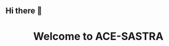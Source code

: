 ## Hi there 👋
<h1 style='text-align:center'>Welcome to ACE-SASTRA</h1>
<!--
**ACE-SASTRA/ACE-SASTRA** is a ✨ _special_ ✨ repository because its `README.md` (this file) appears on your GitHub profile.

Here are some ideas to get you started:

- 🔭 I’m currently working on ...
- 🌱 I’m currently learning ...
- 👯 I’m looking t![Screenshot 2025-03-04 224452](https://github.com/user-attachments/assets/dcc62da4-04aa-4e50-9b48-01d698471f57)
o collaborate on ...
- 🤔 I’m looking for help with ...
- 💬 Ask me about ...
- 📫 How to reach me: ...
- 😄 Pronouns: ...
- ⚡ Fun fact: ...
-->

![Screen Recording 2025-03-04 232307](https://github.com/user-attachments/assets/a735bb8c-4138-4997-8ee6-0af239337ec1)
This is the official GitHub Account of ACE Club SASTRA University. Re-Established in the year 2024, ACE aims to promote excellence in computing education and research, by organising a wide range of events, hackathons, webinars, and workshops throughout the academic year.

The repositories are monitored by @Sai-Ishaan(https://github.com/Sai-Ishaan), @Saketh P(https://github.com/saketh-pallempati).

# ACE Clusters

Discover the dynamic and diverse clusters under ACE. Each cluster brings unique expertise and creativity to the table. Explore their focus areas below:

## Clusters Overview

### Web Development Cluster
<img src="https://github.com/user-attachments/assets/b4bb65bc-098a-4093-86d2-baf87fdd56f8" alt="Web Development" width="400"/>

*Bringing innovative websites to life with cutting-edge technologies.*

---

### Video Editing Cluster
<img src="https://github.com/user-attachments/assets/1fdd1b42-04c5-4bfd-86c1-3f28594ee9f0" alt="Video Editing" width="400"/>

*Transforming raw footage into engaging visual masterpieces.*

---

### Operations and Control (OpCon) Cluster
<img src="https://github.com/user-attachments/assets/76706c8c-c00d-454c-b76e-997a3d4fe917" alt="OpCon" width="400"/>

*Managing and coordinating with precision for seamless execution.*

---

### IoT Cluster
<img src="https://github.com/user-attachments/assets/15c50656-4eaf-43f3-99bd-be2aa2c87a9e" alt="IoT" width="400"/>

*Connecting the world through smart devices and innovative solutions.*

---

### Graphic Design Cluster
<img src="https://github.com/user-attachments/assets/7c70cf71-3385-4227-88a5-c9334bb7e08b" alt="Graphic Design" width="400"/>

*Crafting stunning visuals and creative designs.*

---

### Cyber Security Cluster
<img src="https://github.com/user-attachments/assets/52a37004-6f59-4f4f-bc1a-890763b06f45" alt="Cyber Security" width="400"/>

*Protecting the digital frontier with vigilance and expertise.*

---

### Competitive Programming (CP) Cluster
<img src="https://github.com/user-attachments/assets/a06bcd10-5310-4e4b-8ddf-3cdb911cd22f" alt="Competitive Programming" width="400"/>

*Tackling complex problems with algorithms and logic.*

---

### Content Writing Cluster
<img src="https://github.com/user-attachments/assets/05e99341-0f54-4420-ad76-68cc72f65780" alt="Content Writing" width="400"/>

*Creating impactful and engaging written content.*

---

### App Development Cluster
<img src="https://github.com/user-attachments/assets/065a1c4a-7d2f-455d-ad25-13aea0079e34" alt="App Development" width="400"/>

*Building user-friendly and robust applications.*

---

### AI & ML Cluster
<img src="https://github.com/user-attachments/assets/481dfc6c-6c81-4e2f-a548-802aad959963" alt="AI & ML" width="400"/>

*Pioneering the future with artificial intelligence and machine learning.*




<footer>More News to Come Stay Tuned!!!!</footer>

